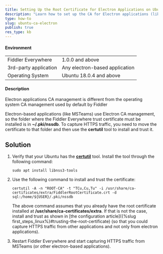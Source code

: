 ```yaml
---
title: Setting Up the Root Certificate for Electron Applications on Ubuntu
description: "Learn how to set up the CA for Electron applications (like MSTeams) so that they can get the certificate for HTTPS capturing of the Fiddler Everywhere web-debugging client."
type: how-to
slug: ubuntu-ca-electron
publish: true
res_type: kb
---
```



#### Environment

|   |   |
|---|---|
| Fiddler Everywhere | 1.0.0 and above |
| 3rd-party application | Any electron-based application |
| Operating System | Ubuntu 18.0.4 and above |

#### Description

Electron applications CA management is different from the operating system CA management used by default by Fiddler

Electron-based applications (like MSTeams) use Electron CA management, so the folder where the Fiddler Everywhere trust certificate must be installed is in **~/.pki/nssdb**. To capture HTTPS traffic, you need to move the certificate to that folder and then use the **certutil** tool to install and trust it.

## Solution

1. Verify that your Ubuntu has the [**certutil**](https://docs.microsoft.com/en-us/windows-server/administration/windows-commands/certutil) tool. Install the tool through the following command:
    ```Shell
    sudo apt install libnss3-tools
    ```

2. Use the following command to install and trust the certificate:
    ```Shell
    certutil -A -n "ROOT-CA" -t "TCu,Cu,Tu" -i /usr/share/ca-certificates/extra/FiddlerRootCertificate.crt -d sql:/home/${USER}/.pki/nssdb
    ```

    The above command assumes that you already have the root certificate installed at **/usr/share/ca-certificates/extra**. If that is not the case, install and trust as shown in [the configuration article]({%slug first_steps_linux%}#trusting-the-root-certificate) (so that you could capture HTTPS traffic from other applications and not only from electron applications).

3. Restart Fiddler Everywhere and start capturing HTTPS traffic from MSTeams (or other electron-based applications).
